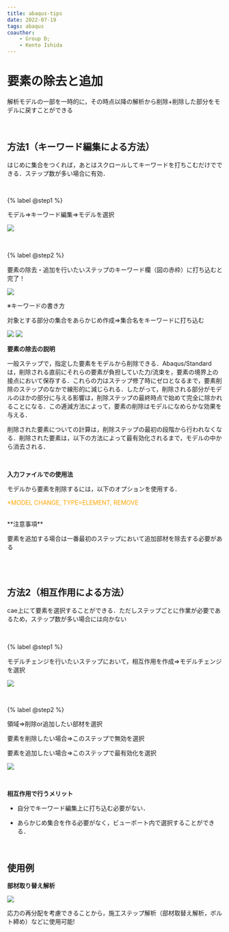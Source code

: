 ```yaml
---
title: abaqus-tips
date: 2022-07-19 
tags: abaqus
coauthor:
    - Group D;
    - Kento Ishida
---
```


# 要素の除去と追加

解析モデルの一部を一時的に，その時点以降の解析から削除+削除した部分をモデルに戻すことができる

</br>

## 方法1（キーワード編集による方法）

はじめに集合をつくれば，あとはスクロールしてキーワードを打ちこむだけでできる．ステップ数が多い場合に有効．

</br>

{% label @step1 %}

モデル⇒キーワード編集⇒モデルを選択

![](./pic/amcreation/pic1.png)

</br>

{% label @step2 %}　

要素の除去・追加を行いたいステップのキーワード欄（図の赤枠）に打ち込むと完了！


![](./pic/amcreation/pic2.png)

※キーワードの書き方

対象とする部分の集合をあらかじめ作成⇒集合名をキーワードに打ち込む

![](./pic/amcreation/pic3.png)
![](./pic/amcreation/pic4.png)


**要素の除去の説明**

一般ステップで，指定した要素をモデルから削除できる．Abaqus/Standardは，削除される直前にそれらの要素が負担していた力/流束を，要素の境界上の接点において保存する．これらの力はステップ修了時にゼロとなるまで，要素削除のステップのなかで線形的に減じられる．したがって，削除される部分がモデルのほかの部分に与える影響は，削除ステップの最終時点で始めて完全に除かれることになる．この逓減方法によって，要素の削除はモデルになめらかな効果を与える．

削除された要素についての計算は，削除ステップの最初の段階から行われなくなる．削除された要素は，以下の方法によって最有効化されるまで，モデルの中から消去される．

</br>

**入力ファイルでの使用法**

モデルから要素を削除するには，以下のオプションを使用する．

<font color="Orange">*MODEL CHANGE, TYPE=ELEMENT, REMOVE</font>

</br>
**注意事項**

要素を追加する場合は一番最初のステップにおいて追加部材を除去する必要がある

</br>　
</br>

## 方法2（相互作用による方法）

cae上にて要素を選択することができる．ただしステップごとに作業が必要であるため，ステップ数が多い場合には向かない

</br>

{% label @step1 %}　

モデルチェンジを行いたいステップにおいて，相互作用を作成⇒モデルチェンジを選択

![](./pic/amcreation/pic5.png)

</br>

{% label @step2 %}

領域⇒削除or追加したい部材を選択

要素を削除したい場合⇒このステップで無効を選択

要素を追加したい場合⇒このステップで最有効化を選択

![](./pic/amcreation/pic6.png)

</br>

**相互作用で行うメリット**

- 自分でキーワード編集上に打ち込む必要がない．

- あらかじめ集合を作る必要がなく，ビューポート内で選択することができる．

</br>

## 使用例

**部材取り替え解析**

![](./pic/amcreation/pic10.png)


応力の再分配を考慮できることから，施工ステップ解析（部材取替え解析，ボルト締め）などに使用可能!

